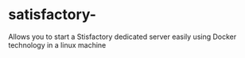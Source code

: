 # satisfactory-
Allows you to start a Stisfactory dedicated server easily using Docker technology in a linux machine
